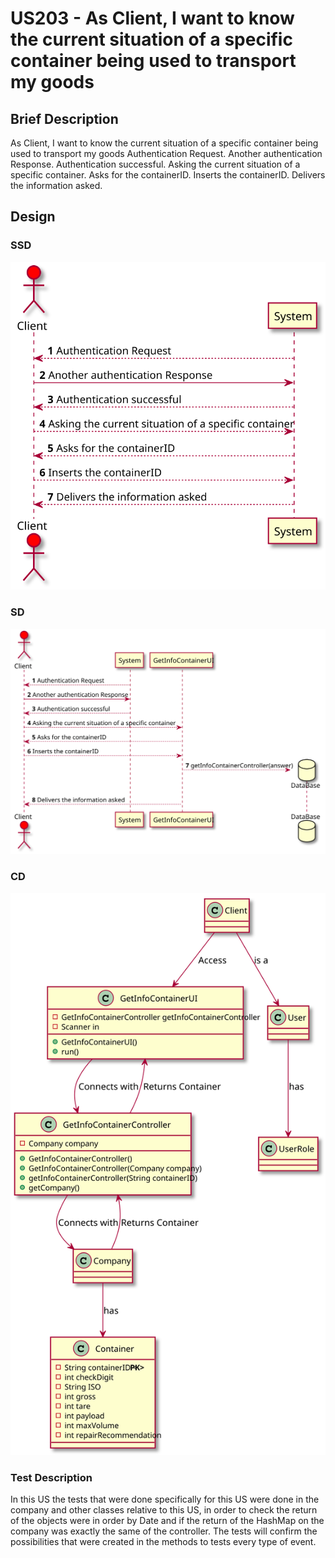 # US203 - As Client, I want to know the current situation of a specific container being used to transport my goods

## Brief Description

As Client, I want to know the current situation of a specific container being used to transport my goods
Authentication Request.
Another authentication Response.
Authentication successful.
Asking the current situation of a specific container.
Asks for the containerID.
Inserts the containerID.
Delivers the information asked.

## Design

### SSD

![](ssd.svg)

### SD

![](sd.svg)

### CD

![](cd.svg)

### Test Description

In this US the tests that were done specifically for this US were done in the company and other classes relative to this US, in order to check the return of the objects were in order by Date and if the return of the HashMap on the company was exactly the same of the controller.
The tests will confirm the possibilities that were created in the methods to tests every type of event.